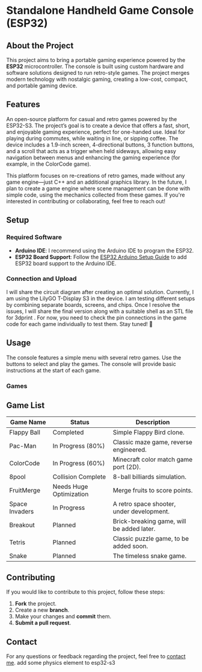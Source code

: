# Standalone Handheld Game Console (ESP32)


## About the Project

This project aims to bring a portable gaming experience powered by the **ESP32** microcontroller. The console is built using custom hardware and software solutions designed to run retro-style games. The project merges modern technology with nostalgic gaming, creating a low-cost, compact, and portable gaming device.

## Features

An open-source platform for casual and retro games powered by the ESP32-S3. The project’s goal is to create a device that offers a fast, short, and enjoyable gaming experience, perfect for one-handed use. Ideal for playing during commutes, while waiting in line, or sipping coffee. The device includes a 1.9-inch screen, 4-directional buttons, 3 function buttons, and a scroll that acts as a trigger when held sideways, allowing easy navigation between menus and enhancing the gaming experience (for example, in the ColorCode game).

This platform focuses on re-creations of retro games, made without any game engine—just C++ and an additional graphics library. In the future, I plan to create a game engine where scene management can be done with simple code, using the mechanics collected from these games. If you're interested in contributing or collaborating, feel free to reach out!

## Setup

### Required Software

- **Arduino IDE**: I recommend using the Arduino IDE to program the ESP32.
- **ESP32 Board Support**: Follow the [ESP32 Arduino Setup Guide](https://github.com/espressif/arduino-esp32) to add ESP32 board support to the Arduino IDE.

### Connection and Upload


I will share the circuit diagram after creating an optimal solution. Currently, I am using the LilyGO T-Display S3 in the device. I am testing different setups by combining separate boards, screens, and chips. Once I resolve the issues, I will share the final version along with a suitable shell as an STL file for 3dprint .
For now, you need to check the pin connections in the game code for each game individually to test them. Stay tuned! 🚀

## Usage

The console features a simple menu with several retro games. Use the buttons to select and play the games. The console will provide basic instructions at the start of each game.

### Games
## Game List


| **Game Name**   | **Status**              | **Description**                          |
|-----------------|-------------------------|------------------------------------------|
| Flappy Ball     | Completed               | Simple Flappy Bird clone.               |
| Pac-Man         | In Progress (80%)       | Classic maze game, reverse engineered.  |
| ColorCode       | In Progress (60%)       | Minecraft color match game port (2D).   |
| 8pool           | Collision Complete      | 8-ball billiards simulation.            |
| FruitMerge      | Needs Huge Optimization | Merge fruits to score points.           |
| Space Invaders  | In Progress             | A retro space shooter, under development.|
| Breakout        | Planned                 | Brick-breaking game, will be added later. |
| Tetris          | Planned                 | Classic puzzle game, to be added soon.  |
| Snake           | Planned                 | The timeless snake game.                |

## Contributing

If you would like to contribute to this project, follow these steps:

1. **Fork** the project.
2. Create a new **branch**.
3. Make your changes and **commit** them.
4. **Submit a pull request**.


## Contact

For any questions or feedback regarding the project, feel free to [contact me](mailto:furkanYildirir00@gmail.com).
 add some physics element to esp32-s3

